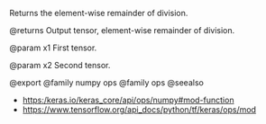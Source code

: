 Returns the element-wise remainder of division.

@returns
    Output tensor, element-wise remainder of division.

@param x1
First tensor.

@param x2
Second tensor.

@export
@family numpy ops
@family ops
@seealso
+ <https:/keras.io/keras_core/api/ops/numpy#mod-function>
+ <https://www.tensorflow.org/api_docs/python/tf/keras/ops/mod>
